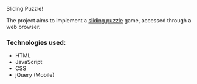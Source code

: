 Sliding Puzzle!

The project aims to implement a [sliding puzzle](https://en.wikipedia.org/wiki/Sliding_puzzle) game, accessed through a web browser.<br/>

### Technologies used:
* HTML
* JavaScript
* CSS
* jQuery (Mobile)
